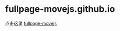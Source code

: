 # fullpage-movejs.github.io
点击这里 <a href="https://kooro.github.io/fullpage-movejs.github.io/">fullpage-movejs</a>
